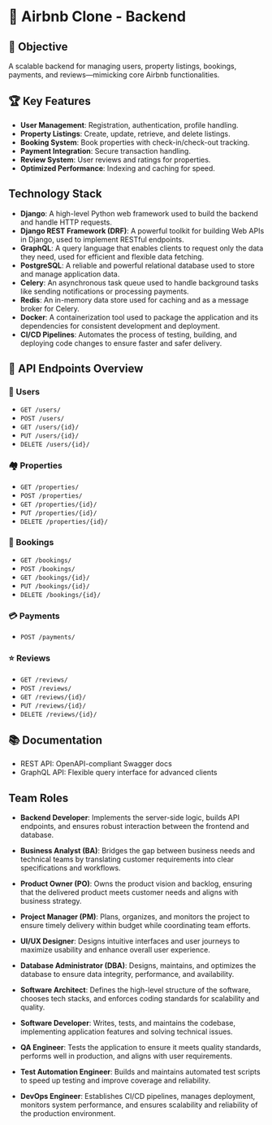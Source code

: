 # 🏡 Airbnb Clone - Backend

## 🚀 Objective
A scalable backend for managing users, property listings, bookings, payments, and reviews—mimicking core Airbnb functionalities.

## 🏆 Key Features
- **User Management**: Registration, authentication, profile handling.
- **Property Listings**: Create, update, retrieve, and delete listings.
- **Booking System**: Book properties with check-in/check-out tracking.
- **Payment Integration**: Secure transaction handling.
- **Review System**: User reviews and ratings for properties.
- **Optimized Performance**: Indexing and caching for speed.

## Technology Stack

- **Django**: A high-level Python web framework used to build the backend and handle HTTP requests.
- **Django REST Framework (DRF)**: A powerful toolkit for building Web APIs in Django, used to implement RESTful endpoints.
- **GraphQL**: A query language that enables clients to request only the data they need, used for efficient and flexible data fetching.
- **PostgreSQL**: A reliable and powerful relational database used to store and manage application data.
- **Celery**: An asynchronous task queue used to handle background tasks like sending notifications or processing payments.
- **Redis**: An in-memory data store used for caching and as a message broker for Celery.
- **Docker**: A containerization tool used to package the application and its dependencies for consistent development and deployment.
- **CI/CD Pipelines**: Automates the process of testing, building, and deploying code changes to ensure faster and safer delivery.


## 📌 API Endpoints Overview

### 👤 Users
- `GET /users/`
- `POST /users/`
- `GET /users/{id}/`
- `PUT /users/{id}/`
- `DELETE /users/{id}/`

### 🏘️ Properties
- `GET /properties/`
- `POST /properties/`
- `GET /properties/{id}/`
- `PUT /properties/{id}/`
- `DELETE /properties/{id}/`

### 📆 Bookings
- `GET /bookings/`
- `POST /bookings/`
- `GET /bookings/{id}/`
- `PUT /bookings/{id}/`
- `DELETE /bookings/{id}/`

### 💳 Payments
- `POST /payments/`

### ⭐ Reviews
- `GET /reviews/`
- `POST /reviews/`
- `GET /reviews/{id}/`
- `PUT /reviews/{id}/`
- `DELETE /reviews/{id}/`

## 📚 Documentation
- REST API: OpenAPI-compliant Swagger docs
- GraphQL API: Flexible query interface for advanced clients

## Team Roles

- **Backend Developer**: Implements the server-side logic, builds API endpoints, and ensures robust interaction between the frontend and database.

- **Business Analyst (BA)**: Bridges the gap between business needs and technical teams by translating customer requirements into clear specifications and workflows.

- **Product Owner (PO)**: Owns the product vision and backlog, ensuring that the delivered product meets customer needs and aligns with business strategy.

- **Project Manager (PM)**: Plans, organizes, and monitors the project to ensure timely delivery within budget while coordinating team efforts.

- **UI/UX Designer**: Designs intuitive interfaces and user journeys to maximize usability and enhance overall user experience.

- **Database Administrator (DBA)**: Designs, maintains, and optimizes the database to ensure data integrity, performance, and availability.

- **Software Architect**: Defines the high-level structure of the software, chooses tech stacks, and enforces coding standards for scalability and quality.

- **Software Developer**: Writes, tests, and maintains the codebase, implementing application features and solving technical issues.

- **QA Engineer**: Tests the application to ensure it meets quality standards, performs well in production, and aligns with user requirements.

- **Test Automation Engineer**: Builds and maintains automated test scripts to speed up testing and improve coverage and reliability.

- **DevOps Engineer**: Establishes CI/CD pipelines, manages deployment, monitors system performance, and ensures scalability and reliability of the production environment.